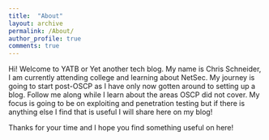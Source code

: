 ```yaml
---
title:  "About"
layout: archive
permalink: /About/
author_profile: true
comments: true
---
```


Hi! Welcome to YATB or Yet another tech blog. My name is Chris Schneider, I am currently attending college and learning about NetSec. My journey is going to start post-OSCP as I have only now gotten around to setting up a blog. Follow me along while I learn about the areas OSCP did not cover. My focus is going to be on exploiting and penetration testing but if there is anything else I find that is useful I will share here on my blog!

Thanks for your time and I hope you find something useful on here!
